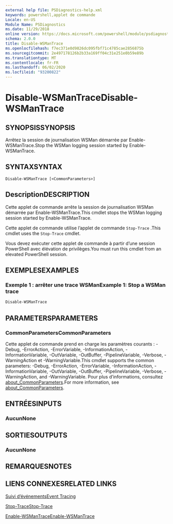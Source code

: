 ```yaml
---
external help file: PSDiagnostics-help.xml
keywords: powershell,applet de commande
Locale: en-US
Module Name: PSDiagnostics
ms.date: 11/29/2018
online version: https://docs.microsoft.com/powershell/module/psdiagnostics/disable-wsmantrace?view=powershell-6&WT.mc_id=ps-gethelp
schema: 2.0.0
title: Disable-WSManTrace
ms.openlocfilehash: f7ec371e0d9826dc095fbf71c4785cae2856875b
ms.sourcegitcommit: 2e497178126b2b33a169ff04c31e251e0b59e89b
ms.translationtype: MT
ms.contentlocale: fr-FR
ms.lasthandoff: 06/02/2020
ms.locfileid: "93200822"
---
```

# <span data-ttu-id="43e5a-103">Disable-WSManTrace</span><span class="sxs-lookup"><span data-stu-id="43e5a-103">Disable-WSManTrace</span></span>

## <span data-ttu-id="43e5a-104">SYNOPSIS</span><span class="sxs-lookup"><span data-stu-id="43e5a-104">SYNOPSIS</span></span>
<span data-ttu-id="43e5a-105">Arrêtez la session de journalisation WSMan démarrée par Enable-WSManTrace.</span><span class="sxs-lookup"><span data-stu-id="43e5a-105">Stop the WSMan logging session started by Enable-WSManTrace.</span></span>

## <span data-ttu-id="43e5a-106">SYNTAX</span><span class="sxs-lookup"><span data-stu-id="43e5a-106">SYNTAX</span></span>

```
Disable-WSManTrace [<CommonParameters>]
```

## <span data-ttu-id="43e5a-107">Description</span><span class="sxs-lookup"><span data-stu-id="43e5a-107">DESCRIPTION</span></span>
<span data-ttu-id="43e5a-108">Cette applet de commande arrête la session de journalisation WSMan démarrée par Enable-WSManTrace.</span><span class="sxs-lookup"><span data-stu-id="43e5a-108">This cmdlet stops the WSMan logging session started by Enable-WSManTrace.</span></span>

<span data-ttu-id="43e5a-109">Cette applet de commande utilise l’applet de commande `Stop-Trace` .</span><span class="sxs-lookup"><span data-stu-id="43e5a-109">This cmdlet uses the `Stop-Trace` cmdlet.</span></span>

<span data-ttu-id="43e5a-110">Vous devez exécuter cette applet de commande à partir d’une session PowerShell avec élévation de privilèges.</span><span class="sxs-lookup"><span data-stu-id="43e5a-110">You must run this cmdlet from an elevated PowerShell session.</span></span>

## <span data-ttu-id="43e5a-111">EXEMPLES</span><span class="sxs-lookup"><span data-stu-id="43e5a-111">EXAMPLES</span></span>

### <span data-ttu-id="43e5a-112">Exemple 1 : arrêter une trace WSMan</span><span class="sxs-lookup"><span data-stu-id="43e5a-112">Example 1: Stop a WSMan trace</span></span>

```powershell
Disable-WSManTrace
```

## <span data-ttu-id="43e5a-113">PARAMETERS</span><span class="sxs-lookup"><span data-stu-id="43e5a-113">PARAMETERS</span></span>

### <span data-ttu-id="43e5a-114">CommonParameters</span><span class="sxs-lookup"><span data-stu-id="43e5a-114">CommonParameters</span></span>

<span data-ttu-id="43e5a-115">Cette applet de commande prend en charge les paramètres courants : -Debug, -ErrorAction, -ErrorVariable, -InformationAction, -InformationVariable, -OutVariable, -OutBuffer, -PipelineVariable, -Verbose, -WarningAction et -WarningVariable.</span><span class="sxs-lookup"><span data-stu-id="43e5a-115">This cmdlet supports the common parameters: -Debug, -ErrorAction, -ErrorVariable, -InformationAction, -InformationVariable, -OutVariable, -OutBuffer, -PipelineVariable, -Verbose, -WarningAction, and -WarningVariable.</span></span> <span data-ttu-id="43e5a-116">Pour plus d’informations, consultez [about_CommonParameters](https://go.microsoft.com/fwlink/?LinkID=113216).</span><span class="sxs-lookup"><span data-stu-id="43e5a-116">For more information, see [about_CommonParameters](https://go.microsoft.com/fwlink/?LinkID=113216).</span></span>

## <span data-ttu-id="43e5a-117">ENTRÉES</span><span class="sxs-lookup"><span data-stu-id="43e5a-117">INPUTS</span></span>

### <span data-ttu-id="43e5a-118">Aucun</span><span class="sxs-lookup"><span data-stu-id="43e5a-118">None</span></span>

## <span data-ttu-id="43e5a-119">SORTIES</span><span class="sxs-lookup"><span data-stu-id="43e5a-119">OUTPUTS</span></span>

### <span data-ttu-id="43e5a-120">Aucun</span><span class="sxs-lookup"><span data-stu-id="43e5a-120">None</span></span>

## <span data-ttu-id="43e5a-121">REMARQUES</span><span class="sxs-lookup"><span data-stu-id="43e5a-121">NOTES</span></span>

## <span data-ttu-id="43e5a-122">LIENS CONNEXES</span><span class="sxs-lookup"><span data-stu-id="43e5a-122">RELATED LINKS</span></span>

[<span data-ttu-id="43e5a-123">Suivi d’événements</span><span class="sxs-lookup"><span data-stu-id="43e5a-123">Event Tracing</span></span>](/windows/desktop/ETW/event-tracing-portal)

[<span data-ttu-id="43e5a-124">Stop-Trace</span><span class="sxs-lookup"><span data-stu-id="43e5a-124">Stop-Trace</span></span>](stop-trace.md)

[<span data-ttu-id="43e5a-125">Enable-WSManTrace</span><span class="sxs-lookup"><span data-stu-id="43e5a-125">Enable-WSManTrace</span></span>](Enable-WSManTrace.md)
